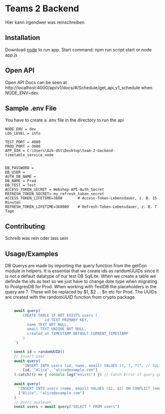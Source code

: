 # Teams 2 Backend

Hier kann irgendwer was reinschreiben
## Installation

Download [node](https://nodejs.org/en/download) to run app. 
Start command: npm run script start or node app.js

## Open API
Open API Docs can be seen at http://localhost:4000/api/v1/docs/#/Schedule/get_api_v1_schedule when NODE_ENV=dev.

## Sample .env File 
You have to create a .env file in the directory to run the api
```env
NODE_ENV = dev
LOG_LEVEL = info

TEST_PORT = 4000
PROD_PORT = 3000
APP_DIR = C:\Users\Azb-dSt\Desktop\team-2-backend-timetable_service_node


DB_PASSWORD = 
DB_USER = 
AUTH_DB_NAME = 
DB_NAME = Prod
DB_TEST = Test
ACCESS_TOKEN_SECRET = Webshop-API-Auth_Secret
REFRESH_TOKEN_SECRET= my_refresh_token_secret
ACCESS_TOKEN_LIFETIME=3600       # Access-Token-Lebensdauer, z. B. 15 Minuten
REFRESH_TOKEN_LIFETIME=360000    # Refresh-Token-Lebensdauer, z. B. 7 Tage
```

## Contributing
Schreib was rein oder lass sein

## Usage/Examples

DB Querys are made by importing the query function from the getCon module in helpers.
It is essential that we create ids as randomUUIDs since it is not a default datatype of our test DB SqlLite. When we create a table we definde the ids as text so we just have to change date type when migrating to PostgresDB for Prod. 
When working with TestDB the placeholders in the query are ?. These will be replaced by $1, $2 ... $n etc for Prod. 
The UUIDs are created with the randomUUID function from crypto package.

```javascript
    
    await query(`
        CREATE TABLE IF NOT EXISTS users (
                  id TEXT PRIMARY KEY,
          name TEXT NOT NULL,
          email TEXT UNIQUE NOT NULL,
          created_at TIMESTAMP DEFAULT CURRENT_TIMESTAMP
        )
    `)

    const id = randomUUID()
    // Insert User 
    await query(
        "INSERT INTO users (id, name, email) VALUES (?, ?, ?)", // SQLite-Syntax
        [id, "Alice", "alice@example.com"]
    ).catch(() => { console.log("exists") }) // Catch Error if query goes wrong. 
    
    await query(
      "INSERT INTO users (name, email) VALUES ($1, $2) ON CONFLICT (email) DO NOTHING",
      ["Alice", "alice@example.com"]
    )
    // Users auslesen
    const users = await query("SELECT * FROM users")
   
```

